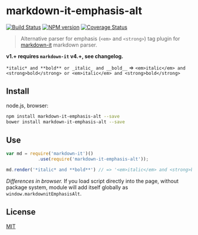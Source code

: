 # markdown-it-emphasis-alt

[![Build Status](https://img.shields.io/travis/jay-hodgson/markdown-it-emphasis-alt/master.svg?style=flat)](https://travis-ci.org/jay-hodgson/markdown-it-emphasis-alt)
[![NPM version](https://img.shields.io/npm/v/markdown-it-emphasis-alt.svg?style=flat)](https://www.npmjs.org/package/markdown-it-emphasis-alt)
[![Coverage Status](https://img.shields.io/coveralls/jay-hodgson/markdown-it-emphasis-alt/master.svg?style=flat)](https://coveralls.io/r/jay-hodgson/markdown-it-emphasis-alt?branch=master)

> Alternative parser for emphasis (`<em>` and `<strong>`) tag plugin for [markdown-it](https://github.com/markdown-it/markdown-it) markdown parser.

__v1.+ requires `markdown-it` v4.+, see changelog.__

`*italic* and **bold** or _italic_ and __bold__` => `<em>italic</em> and <strong>bold</strong> or <em>italic</em> and <strong>bold</strong>`

## Install

node.js, browser:

```bash
npm install markdown-it-emphasis-alt --save
bower install markdown-it-emphasis-alt --save
```

## Use

```js
var md = require('markdown-it')()
            .use(require('markdown-it-emphasis-alt'));

md.render('*italic* and **bold**') // => '<em>italic</em> and <strong>bold</strong>'
```

_Differences in browser._ If you load script directly into the page, without
package system, module will add itself globally as `window.markdownitEmphasisAlt`.


## License

[MIT](https://github.com/markdown-it/markdown-it-emphasis-alt/blob/master/LICENSE)

